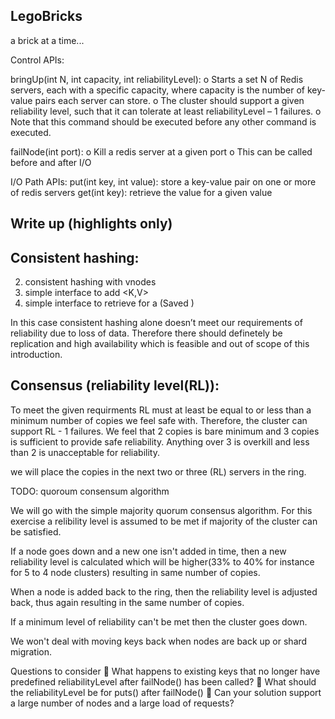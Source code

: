 LegoBricks 
----------

a brick at a time...


Control APIs:

 bringUp(int N, int capacity, int reliabilityLevel):
o Starts a set N of Redis servers, each with a specific capacity, where capacity is the
number of key-value pairs each server can store.
o The cluster should support a given reliability level, such that it can tolerate at least
reliabilityLevel – 1 failures.
o Note that this command should be executed before any other command is executed.

 failNode(int port):
o Kill a redis server at a given port
o This can be called before and after I/O

I/O Path APIs:
 put(int key, int value): store a key-value pair on one or more of redis servers
 get(int key): retrieve the value for a given value



Write up (highlights only)  
--------

Consistent hashing:
- 

2. consistent hashing with vnodes
3. simple interface to add <K,V>
4. simple interface to retrieve <V> for a <K> (Saved <K>)


 In this case consistent hashing alone doesn’t meet our requirements of reliability due to loss of data. Therefore there should definetely be replication and high availability which is feasible and out of scope of this introduction.



Consensus (reliability level(RL)): 
-

To meet the given requirments RL must at least be equal to or less than a minimum number of copies we feel safe with. Therefore, the cluster can support RL - 1 failures. We feel that 2 copies is bare minimum and 3 copies is sufficient to provide safe reliability. Anything over
3 is overkill and less than 2 is unacceptable for reliability. 

we will place the copies in the next two or three (RL) servers in the ring.

TODO: quoroum consensum algorithm 

We will go with the simple majority quorum consensus algorithm. For this exercise a relibility level is assumed to be met if 
majority of the cluster can be satisfied. 

If a node goes down and a new one isn't added in time, then a new reliability level is calculated which will be higher(33% to 40%
for instance for 5 to 4 node clusters) resulting in same number of copies. 

When a node is added  back to the ring, then the reliability level is adjusted back, thus again resulting in the same number of copies. 

If a minimum level of reliability can't be met then the cluster goes down. 

We won't deal with moving keys back when nodes are back up or shard migration.



Questions to consider
 What happens to existing keys that no longer have predefined reliabilityLevel after failNode()
has been called?
 What should the reliabilityLevel be for puts() after failNode()
 Can your solution support a large number of nodes and a large load of requests?


